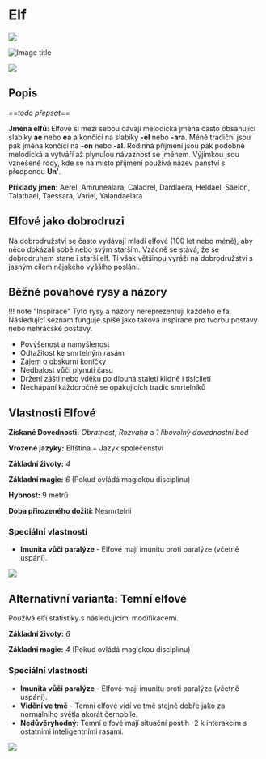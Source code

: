 # Elf

<img src="/assets/sep_line.png"/>

![Image title](/assets/OW/races/Elf.png)

<img src="/assets/sep_line.png"/>

## Popis

*==todo přepsat==*

**Jména elfů:** Elfové si mezi sebou dávají melodická jména často obsahující slabiky **ae** nebo **ea** a končící na slabiky **-el** nebo **-ara**. Méně tradiční jsou pak jména končící na **-on** nebo **-al**. Rodinná příjmení jsou pak podobně melodická a vytváří až plynulou návaznost se jménem. Výjimkou jsou vznešené rody, kde se na místo příjmení používá název panství s předponou **Un’**.

**Příklady jmen:** Aerel, Amrunealara, Caladrel, Dardlaera, Heldael, Saelon, Talathael, Taessara, Variel, Yalandaelara

## Elfové jako dobrodruzi

Na dobrodružství se často vydávají mladí elfové (100 let nebo méně), aby něco dokázali sobě nebo svým starším. Vzácně se stává, že se dobrodruhem stane i starší elf. Ti však většinou vyráží na dobrodružství s jasným cílem nějakého vyššího poslání. 

## Běžné povahové rysy a názory

!!! note "Inspirace"
    Tyto rysy a názory nereprezentují každého elfa. Následující seznam funguje spíše jako taková inspirace pro tvorbu postavy nebo nehráčské postavy. 

- Povýšenost a namyšlenost
- Odtažitost ke smrtelným rasám
- Zájem o obskurní koníčky
- Nedbalost vůči plynutí času
- Držení zášti nebo vděku po dlouhá staletí klidně i tisíciletí
- Nechápání každoročně se opakujících tradic smrtelníků

## Vlastnosti Elfové

**Získané Dovednosti:** *Obratnost*, *Rozvaha* a *1 libovolný dovednostní bod*

**Vrozené jazyky:** Elfština + Jazyk společenství

**Základní životy:** *4*

**Základní magie:** *6* (Pokud ovládá magickou disciplínu)

**Hybnost:** 9 metrů

**Doba přirozeného dožití:** Nesmrtelní

### Speciální vlastnosti

- **Imunita vůči paralýze** - Elfové mají imunitu proti paralýze (včetně uspání).

<img src="/assets/sep_line.png"/>

## Alternativní varianta: Temní elfové

Používá elfí statistiky s následujícími modifikacemi.

**Základní životy:** *6*

**Základní magie:** *4* (Pokud ovládá magickou disciplínu)

### Speciální vlastnosti

- **Imunita vůči paralýze** - Elfové mají imunitu proti paralýze (včetně uspání).
- **Vidění ve tmě** - Temní elfové vidí ve tmě stejně dobře jako za normálního světla akorát černobíle.
- **Nedůvěryhodný:** Temní elfové mají situační postih -2 k interakcím s ostatními inteligentními rasami.

<img src="/assets/sep_line.png"/>
